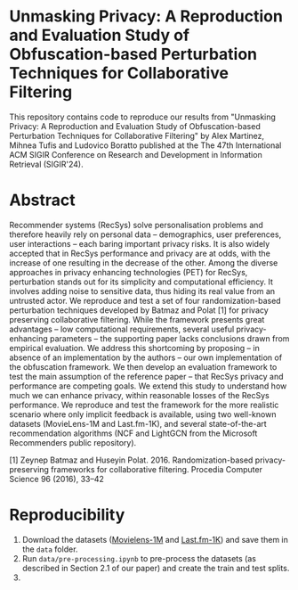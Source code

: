 # Unmasking Privacy: A Reproduction and Evaluation Study of Obfuscation-based Perturbation Techniques for Collaborative Filtering

This repository contains code to reproduce our results from "Unmasking Privacy: A Reproduction and Evaluation Study of Obfuscation-based Perturbation Techniques for Collaborative Filtering" by Alex Martinez, Mihnea Tufis and Ludovico Boratto published at the The 47th International ACM SIGIR Conference on Research and Development in Information Retrieval (SIGIR'24). 

# Abstract

Recommender systems (RecSys) solve personalisation problems and therefore heavily rely on personal data – demographics, user preferences, user interactions – each baring important privacy risks. It is also widely accepted that in RecSys performance and privacy are at odds, with the increase of one resulting in the decrease of the other. Among the diverse approaches in privacy enhancing technologies (PET) for RecSys, perturbation stands out for its simplicity and computational efficiency. It involves adding noise to sensitive data, thus hiding its real value from an untrusted actor. We reproduce and test a set of four randomization-based perturbation techniques developed by Batmaz and Polat [1] for privacy preserving collaborative filtering. While the framework presents great advantages – low computational requirements, several useful privacy-enhancing parameters – the supporting paper lacks conclusions drawn from empirical evaluation. We address this shortcoming by proposing – in absence of an implementation by the authors – our own implementation of the obfuscation framework. We then develop an evaluation framework to test the main assumption of the reference paper – that RecSys privacy and performance are competing goals. We extend this study to understand how much we can enhance privacy, within reasonable losses of the RecSys performance. We reproduce and test the framework for the more realistic scenario where only implicit feedback is available, using two well-known datasets (MovieLens-1M and Last.fm-1K), and several state-of-the-art recommendation algorithms (NCF and LightGCN from the Microsoft Recommenders public repository).

[1] Zeynep Batmaz and Huseyin Polat. 2016. Randomization-based privacy-preserving frameworks for collaborative filtering. Procedia Computer Science 96 (2016), 33–42

# Reproducibility
1. Download the datasets ([Movielens-1M](https://grouplens.org/datasets/movielens/1m/) and [Last.fm-1K](http://ocelma.net/MusicRecommendationDataset/lastfm-1K.html)) and save them in the ```data``` folder.
2. Run ```data/pre-processing.ipynb``` to pre-process the datasets (as described in Section 2.1 of our paper) and create the train and test splits.
3. 
